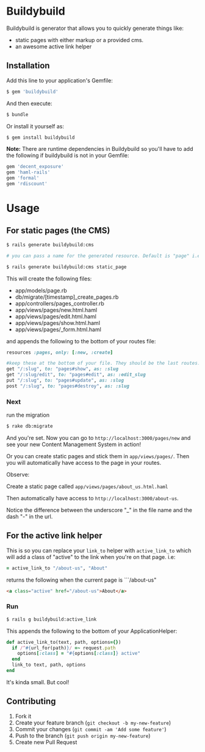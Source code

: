 # Buildybuild

Buildybuild is generator that allows you to quickly generate things like:

- static pages with either markup or a provided cms.
- an awesome active link helper

## Installation

Add this line to your application's Gemfile:

```bash
$ gem 'buildybuild'
```

And then execute:

```bash
$ bundle
```

Or install it yourself as:

```bash
$ gem install buildybuild
```

**Note:** There are runtime dependencies in Buildybuild so you'll have to add
the following if buildybuild is not in your Gemfile:

```ruby
gem 'decent_exposure'
gem 'haml-rails'
gem 'formal'
gem 'rdiscount'
```

# Usage

## For static pages (the CMS)

```bash
$ rails generate buildybuild:cms

# you can pass a name for the generated resource. Default is "page" i.e.:

$ rails generate buildybuild:cms static_page
```

This will create the following files:

- app/models/page.rb
- db/migrate/[timestamp]\_create\_pages.rb
- app/controllers/pages\_controller.rb
- app/views/pages/new.html.haml
- app/views/pages/edit.html.haml
- app/views/pages/show.html.haml
- app/views/pages/\_form.html.haml

and appends the following to the bottom of your routes file:

```ruby
resources :pages, only: [:new, :create]

#keep these at the bottom of your file. They should be the last routes.
get "/:slug", to: "pages#show", as: :slug
get "/:slug/edit", to: "pages#edit", as: :edit_slug
put "/:slug", to: "pages#update", as: :slug
post "/:slug", to: "pages#destroy", as: :slug
```

### Next

run the migration

```bash
$ rake db:migrate
```

And you're set. Now you can go to ```http://localhost:3000/pages/new``` and see
your new Content Management System in action!

Or you can create static pages and stick them in ```app/views/pages/```. Then
you will automatically have access to the page in your routes.

Observe:

Create a static page called ```app/views/pages/about_us.html.haml```

Then automatically have access to ```http://localhost:3000/about-us```.

Notice the difference between the underscore "_" in the file name and the dash
"-" in the url.

## For the active link helper
This is so you can replace your ```link_to``` helper with ```active_link_to```
which will add a class of "active" to the link when you're on that page. i.e:

```ruby
= active_link_to "/about-us", "About"
```
returns the following when the current page is ```/about-us"
```html
<a class="active" href="/about-us">About</a>
```
### Run

```bash
$ rails g buildybuild:active_link
```

This appends the following to the bottom of your ApplicationHelper:

```ruby
def active_link_to(text, path, options={})
  if /^#{url_for(path)}/ =~ request.path
    options[:class] = "#{options[:class]} active"
  end
  link_to text, path, options
end
```

It's kinda small. But cool!


## Contributing

1. Fork it
2. Create your feature branch (`git checkout -b my-new-feature`)
3. Commit your changes (`git commit -am 'Add some feature'`)
4. Push to the branch (`git push origin my-new-feature`)
5. Create new Pull Request
